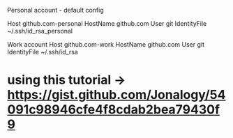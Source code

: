 
Personal account - default config

Host github.com-personal
   HostName github.com
   User git
   IdentityFile ~/.ssh/id_rsa_personal

Work account
Host github.com-work
   HostName github.com
   User git
   IdentityFile ~/.ssh/id_rsa

# using this tutorial -> https://gist.github.com/Jonalogy/54091c98946cfe4f8cdab2bea79430f9
